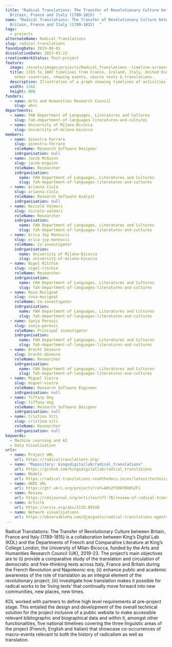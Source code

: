 ```yaml
---
title: "Radical Translations: The Transfer of Revolutionary Culture between
  Britain, France and Italy (1789-1815)  "
name: "Radical Translations: The Transfer of Revolutionary Culture between
  Britain, France and Italy (1789-1815)  "
tags:
  - projects
alternateName: Radical Translations
slug: radical-translations
foundingDate: 2019-08-01
dissolutionDate: 2023-03-22
creativeWorkStatus: Post-project
feature:
  image: /assets/images/projects/Radical_Translations--timeline-screenshot_resized.jpg
  title: 1783 to 1807 timelines from France, Ireland, Italy, United Kingdom, and
    other countries, showing events, source texts & translations.
  description: Illustration of a graph showing timelines of activities
  width: 1342
  height: 800
funders:
  - name: Arts and Humanities Research Council
    slug: ahrc
departments:
  - name: FAH Department of Languages, Literatures and Cultures
    slug: fah-department-of-languages-literatures-and-cultures
  - name: University of Milano-Bicocca
    slug: university-of-milano-bicocca
members:
  - name: Ginestra Ferraro
    slug: ginestra-ferraro
    roleName: Research Software Designer
    inOrganisation: null
  - name: Jacob McGuinn
    slug: jacob-mcguinn
    roleName: Researcher
    inOrganisation:
      name: FAH Department of Languages, Literatures and Cultures
      slug: fah-department-of-languages-literatures-and-cultures
  - name: Arianna Ciula
    slug: arianna-ciula
    roleName: Research Software Analyst
    inOrganisation: null
  - name: Niccolò Valmori
    slug: niccolo-valmori
    roleName: Researcher
    inOrganisation:
      name: FAH Department of Languages, Literatures and Cultures
      slug: fah-department-of-languages-literatures-and-cultures
  - name: Erica Joy Mannucci
    slug: erica-joy-mannucci
    roleName: Co-investigator
    inOrganisation:
      name: University of Milano-Bicocca
      slug: university-of-milano-bicocca
  - name: Nigel Ritchie
    slug: nigel-ritchie
    roleName: Researcher
    inOrganisation:
      name: FAH Department of Languages, Literatures and Cultures
      slug: fah-department-of-languages-literatures-and-cultures
  - name: Rosa Mucignat
    slug: rosa-mucignat
    roleName: Co-investigator
    inOrganisation:
      name: FAH Department of Languages, Literatures and Cultures
      slug: fah-department-of-languages-literatures-and-cultures
  - name: Sanja Perovic
    slug: sanja-perovic
    roleName: Principal investigator
    inOrganisation:
      name: FAH Department of Languages, Literatures and Cultures
      slug: fah-department-of-languages-literatures-and-cultures
  - name: Brecht Deseure
    slug: brecht-deseure
    roleName: Researcher
    inOrganisation:
      name: FAH Department of Languages, Literatures and Cultures
      slug: fah-department-of-languages-literatures-and-cultures
  - name: Miguel Vieira
    slug: miguel-vieira
    roleName: Research Software Engineer
    inOrganisation: null
  - name: Tiffany Ong
    slug: tiffany-ong
    roleName: Research Software Designer
    inOrganisation: null
  - name: Cristina Viti
    slug: cristina-viti
    roleName: Researcher
    inOrganisation: null
keywords:
  - Machine Learning and AI
  - Data Visualisation
urls:
  - name: Project URL
    url: https://radicaltranslations.org/
  - name: "Repository: kingsdigitallab/radical_translations"
    url: https://github.com/kingsdigitallab/radical_translations
  - name: Models
    url: https://radical-translations.readthedocs.io/en/latest/technical-overview.html
  - name: UKRI URL
    url: https://gtr.ukri.org/projects?ref=AH%2FS007008%2F1
  - name: Review
    url: https://ronjournal.org/articles/n77-78/review-of-radical-translations-editors-sanja-perovic-erica-joy-mannucci-and-rosa-mucignat/
  - name: Article
    url: https://arxiv.org/abs/2110.09349
  - name: Network visualisations
    url: https://observablehq.com/@jmiguelv/radical-translations-agents-network-visualisation?collection=@jmiguelv/radical-translations
---
```


Radical Translations: The Transfer of Revolutionary Culture between Britain, France and Italy (1789-1815) is a collaboration between King’s Digital Lab
(KDL) and the Departments of French and Comparative Literature at King’s College London, the University of Milan-Bicocca, funded by the Arts and Humanities Research Council (UK), 2019-23. The project’s main objectives are
to (i) provide a comparative study of the translation and circulation of democratic and free-thinking texts across Italy, France and Britain during the French Revolution and Napoleonic era; (ii) enhance public and academic awareness of the role of translation as an integral element of the revolutionary project; (iii) investigate how translation makes it possible for radical works to be ‘living texts’ that continually move forward into new communities, new places, new times.

KDL worked with partners to define high level requirements
at pre-project stage. This entailed the design and development of the overall technical solution for the project inclusive of a public website to make accessible relevant bibliographic and biographical data and within it, amongst other functionalities, five national timelines covering the three linguistic areas of the project (French, English and Italian) that showcase co-occurrences of macro-events relevant to both the history of radicalism as well as translation.
